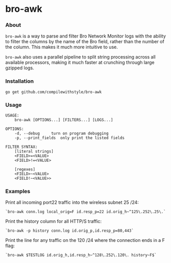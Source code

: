 # bro-awk

### About

`bro-awk` is a way to parse and filter Bro Network Monitor logs with the ability to filter
the columns by the name of the Bro field, rather than the number of the column. This makes
it much more intuitive to use.

`bro-awk` also uses a parallel pipeline to split string processing across all available
processors, making it much faster at crunching through large gzipped logs.

### Installation

	go get github.com/compilewithstyle/bro-awk

### Usage

	USAGE:
		bro-awk [OPTIONS...] [FILTERS...] [LOGS...]

	OPTIONS:
		-d, --debug		turn on program debugging
		-p, --print_fields	only print the listed fields

	FILTER SYNTAX:
		[literal strings]
		<FIELD>=<VALUE>
		<FIELD>!=<VALUE>

		[regexes]
		<FIELD>~<VALUE>
		<FIELD!~<VALUE>>
	
### Examples

Print all incoming port22 traffic into the wireless subnet 25 /24:

	`bro-awk conn.log local_orig=F id.resp_p=22 id.orig_h~^125\.252\.25\.`
	
Print the history column for all HTTP/S traffic:

	`bro-awk -p history conn.log id.orig_p,id.resp_p=80,443`
	
Print the line for any traffic on the 120 /24 where the connection ends in a F flag:

	`bro-awk $TESTLOG id.orig_h,id.resp_h~^128\.252\.120\. history~F$`


